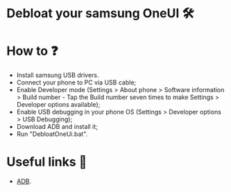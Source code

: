 # Debloat your samsung OneUI 🛠️

# How to ❓ 
- Install samsung USB drivers.
- Connect your phone to PC via USB cable;
- Enable Developer mode (Settings > About phone > Software information > Build number - Tap the Build number seven times to make Settings > Developer options available);
- Enable USB debugging in your phone OS (Settings > Developer options > USB Debugging);
- Download ADB and install it;
- Run "DebloatOneUi.bat".

# Useful links 🔗
- [ADB]([https://pages.github.com/](https://developer.android.com/tools/releases/platform-tools)https://developer.android.com/tools/releases/platform-tools).
